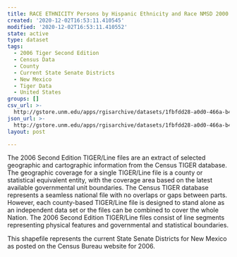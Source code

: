 ```yaml
---
title: RACE ETHNICITY Persons by Hispanic Ethnicity and Race NMSD 2000
created: '2020-12-02T16:53:11.410545'
modified: '2020-12-02T16:53:11.410552'
state: active
type: dataset
tags:
  - 2006 Tiger Second Edition
  - Census Data
  - County
  - Current State Senate Districts
  - New Mexico
  - Tiger Data
  - United States
groups: []
csv_url: >-
  http://gstore.unm.edu/apps/rgisarchive/datasets/1fbfdd28-a0d0-466a-b435-d57f38548735/nms317data756443501_sts_view.derived.csv
json_url: >-
  http://gstore.unm.edu/apps/rgisarchive/datasets/1fbfdd28-a0d0-466a-b435-d57f38548735/nms317data756443501_sts_view.derived.json
layout: post

---
```

The 2006 Second Edition TIGER/Line files are an extract of selected geographic and cartographic information from the Census TIGER database.  The geographic coverage for a single TIGER/Line file is a county or statistical equivalent entity, with the coverage area based on the latest available governmental unit boundaries. The Census TIGER database represents a seamless national file with no overlaps or gaps between parts.  However, each county-based TIGER/Line file is designed to stand alone as an independent data set or the files can be combined to cover the whole Nation.  The 2006 Second Edition  TIGER/Line files consist of line segments representing physical features and governmental and statistical boundaries.  

This shapefile represents the current State Senate Districts for New Mexico as posted on the Census Bureau website for 2006.
